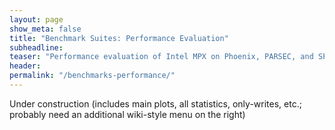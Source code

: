 ```yaml
---
layout: page
show_meta: false
title: "Benchmark Suites: Performance Evaluation"
subheadline:
teaser: "Performance evaluation of Intel MPX on Phoenix, PARSEC, and SPEC2006 benchmark suites."
header:
permalink: "/benchmarks-performance/"
---
```


Under construction (includes main plots, all statistics, only-writes, etc.; probably need an additional wiki-style menu on the right)